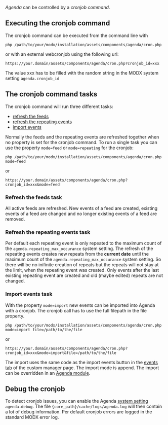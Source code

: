 _Agenda_ can be controlled by a _cronjob command_.

## Executing the cronjob command

The cronjob command can be executed from the command line with

`php /path/to/your/modx/installation/assets/components/agenda/cron.php`

or with an external webcronjob using the following url:

`https://your.domain/assets/components/agenda/cron.php?cronjob_id=xxx`

The value xxx has to be filled with the random string in the MODX system setting
`agenda.cronjob_id`

## The cronjob command tasks

The cronjob command will run three different tasks:

- [refresh the feeds](#refresh-the-feeds-task)
- [refresh the repeating events](#refresh-the-repeating-events-task)
- [import events](#import-events-task)

Normally the feeds and the repeating events are refreshed together when no
property is set for the cronjob command. To run a single task you can use the
property `mode=feed` or `mode=repeating` for the cronjob:

`php /path/to/your/modx/installation/assets/components/agenda/cron.php mode=feed`

or

`https://your.domain/assets/components/agenda/cron.php?cronjob_id=xxx&mode=feed`

### Refresh the feeds task

All active feeds are refreshed. New events of a feed are created, existing
events of a feed are changed and no longer existing events of a feed are
removed.

### Refresh the repeating events task

Per default each repeating event is only repeated to the maximum count of the
`agenda.repeating_max_occurance` system setting. The refresh of the repeating
events creates new repeats from the **current date** until the maximum count of
the `agenda.repeating_max_occurance` system setting. So there will be no
inifinite creation of repeats but the repeats will not stay at the limit, when
the repeating event was created. Only events after the last existing repeating
event are created and old (maybe edited) repeats are not changed.

### Import events task

With the property `mode=import` new events can be imported into Agenda with a
cronjob. The cronjob call has to use the full filepath in the file property. 

`php /path/to/your/modx/installation/assets/components/agenda/cron.php mode=import file=/path/to/the/file`

or

`https://your.domain/assets/components/agenda/cron.php?cronjob_id=xxx&mode=import&file=/path/to/the/file`

The import uses the same code as the import events button in the [events
tab](02_Custom_Manager_Page/02_Events.md) of the custom manager page. The import
mode is append. The import can be overridden in an [Agenda
module](02_Custom_Manager_Page/07_Modules.md).

## Debug the cronjob

To detect cronjob issues, you can enable the Agenda [system
setting](02_Custom_Manager_Page/08_Settings) `agenda.debug`. The file
`{core_path}/cache/logs/agenda.log` will then contain a lot of debug
information. Per default cronjob errors are logged in the standard MODX error
log.

